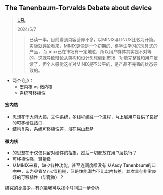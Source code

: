## The Tanenbaum-Torvalds Debate about device
> [URL](https://www.oreilly.com/openbook/opensources/book/appa.html)
> 
> 2024/5/7 
> > 已读一半，目前看到内容营养不多，以MINIX与LINUX比较为开篇。实际就评论看来，MINIX更像是一个初期的、供学生学习的玩具式的产品，而Linux已在市场有一定地位，所以用户群体其实是不对等的。这就导致辩论从架构和设计思想偏到市场、功能完整性和用户反馈了，但个人感觉这样对MINIX是不公平的，是产品不完善的状态导致的。

* 两个论点：
    * 宏内核 vs 微内核
    * 系统可移植性


#### 宏内核
* 思想在于大包大揽，文件系统，多线程编成一个进程，为上层用户提供了良好的可移植性接口.
* 结构复杂，系统可移植性差，潜在屎山趋势

#### 微内核
* 的思想在于仅仅只留对硬件的抽象，然后一切都放在用户层执行？
* 可移植性强，轻量级
* 从MINIX来看，缺少各种功能，甚至连调度都没有
从Andy Tanenbaum的口吻中，认为尽管Minix很粗糙，但是性能潜力不比宏内核差，其次具有非常良好的可移植性（毕竟微）？

~~研究的比较少，有兴趣我可以找个时间进一步分析~~

